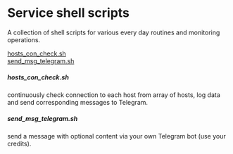 # Service shell scripts
A collection of shell scripts for various every day routines and monitoring operations.

[hosts_con_check.sh](#hosts_con_check)<br>
[send_msg_telegram.sh](#send_msg_telegram)<br>

##### hosts_con_check.sh
continuously check connection to each host from array of hosts, log data and send corresponding messages to Telegram.
##### send_msg_telegram.sh
send a message with optional content via your own Telegram bot (use your credits).

